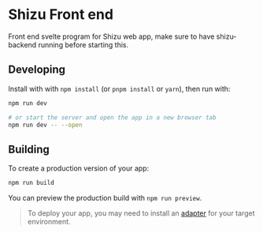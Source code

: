 # Shizu Front end

Front end svelte program for Shizu web app, make sure to have shizu-backend running before starting this.

## Developing

Install with with `npm install` (or `pnpm install` or `yarn`), then run with:

```bash
npm run dev

# or start the server and open the app in a new browser tab
npm run dev -- --open
```

## Building

To create a production version of your app:

```bash
npm run build
```

You can preview the production build with `npm run preview`.

> To deploy your app, you may need to install an [adapter](https://kit.svelte.dev/docs/adapters) for your target environment.
